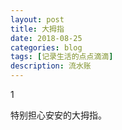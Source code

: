 ```yaml
---
layout: post
title: 大拇指
date: 2018-08-25
categories: blog
tags: [记录生活的点点滴滴]
description: 流水账
---
```


1 

特别担心安安的大拇指。

